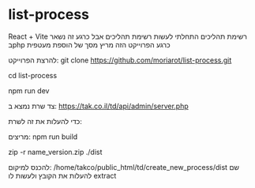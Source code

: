 # list-process
React + Vite
רשימת תהליכים
התחלתי לעשות רשימת תהליכים אבל כרגע זה נשאר בphp
כרגע הפרוייקט הזה מריץ מסך של הוספת מעטפית

להרצת הפרוייקט:
 git clone https://github.com/moriarot/list-process.git

 cd list-process

 npm run dev

 צד שרת נמצא ב: https://tak.co.il/td/api/admin/server.php


כדי להעלות את זה לשרת:

מריצים: 
npm run build

zip -r name_version.zip ./dist

להכנס למיקום:
/home/takco/public_html/td/create_new_process/dist
שם להעלות את הקובץ ולעשות לו extract